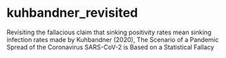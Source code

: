 # kuhbandner_revisited
Revisiting the fallacious claim that sinking positivity rates mean sinking infection rates made by Kuhbandner (2020), The Scenario of a Pandemic Spread of the Coronavirus SARS-CoV-2 is Based on a Statistical Fallacy 
